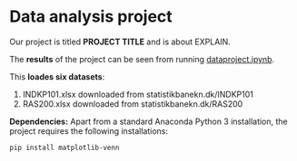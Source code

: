 # Data analysis project

Our project is titled **PROJECT TITLE** and is about EXPLAIN.

The **results** of the project can be seen from running [dataproject.ipynb](dataproject.ipynb).

This **loades six datasets**:

1. INDKP101.xlsx downloaded from statistikbanekn.dk/INDKP101
1. RAS200.xlsx downloaded from statistikbanekn.dk/RAS200

**Dependencies:** Apart from a standard Anaconda Python 3 installation, the project requires the following installations:

``pip install matplotlib-venn``
